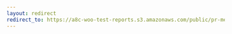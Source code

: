```yaml
---
layout: redirect
redirect_to: https://a8c-woo-test-reports.s3.amazonaws.com/public/pr-merge/38983/e2e/index.html
---
```

